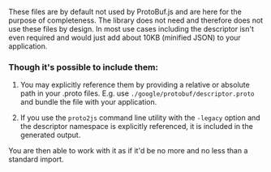 These files are by default not used by ProtoBuf.js and are here for the purpose of completeness. The library does not
need and therefore does not use these files by design. In most use cases including the descriptor isn't even required
and would just add about 10KB (minified JSON) to your application.

### Though it's possible to include them:

1. You may explicitly reference them by providing a relative or absolute path in your .proto files. E.g. use
   `./google/protobuf/descriptor.proto` and bundle the file with your application.
   
2. If you use the `proto2js` command line utility with the `-legacy` option and the descriptor namespace is explicitly
   referenced, it is included in the generated output.

You are then able to work with it as if it'd be no more and no less than a standard import.
